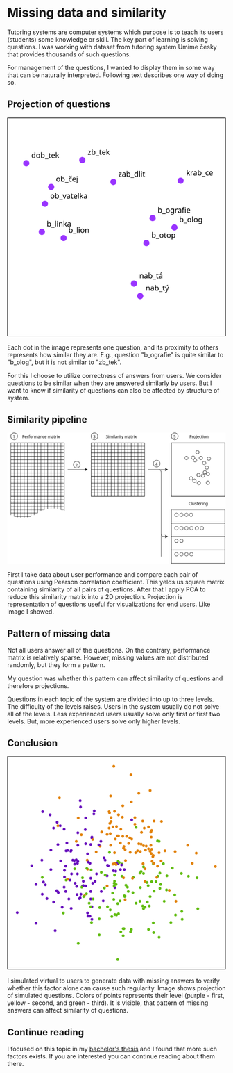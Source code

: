 # Missing data and similarity

Tutoring systems are computer systems which purpose is to teach its users (students) some knowledge or skill. The key part of learning is solving questions. I was working with dataset from tutoring system Umíme česky that provides thousands of such questions.

For management of the questions, I wanted to display them in some way that can be naturally interpreted. Following text describes one way of doing so.

## Projection of questions

![Sample projection](sample_projection_diagram.svg)

Each dot in the image represents one question, and its proximity to others represents how similar they are. E.g., question "b\_ografie" is quite similar to "b\_olog", but it is not similar to "zb\_tek".

For this I choose to utilize correctness of answers from users. We consider questions to be similar when they are answered similarly by users. But I want to know if similarity of questions can also be affected by structure of system.

## Similarity pipeline

![Similarity pipeline](pipeline_diagram.svg)

First I take data about user performance and compare each pair of questions using Pearson correlation coefficient. This yelds us square matrix containing similarity of all pairs of questions. After that I apply PCA to reduce this similarity matrix into a 2D projection. Projection is representation of questions useful for visualizations for end users. Like image I showed.

## Pattern of missing data

Not all users answer all of the questions. On the contrary, performance matrix is relatively sparse. However, missing values are not distributed randomly, but they form a pattern.

My question was whether this pattern can affect similarity of questions and therefore projections.

Questions in each topic of the system are divided into up to three levels. The difficulty of the levels raises. Users in the system usually do not solve all of the levels. Less experienced users usually solve only first or first two levels. But, more experienced users solve only higher levels.

## Conclusion

![Simulated data with missing answers](simulated_missing.png)

I simulated virtual to users to generate data with missing answers to verify whether this factor alone can cause such regularity. Image shows projection of simulated questions. Colors of points represents their level (purple - first, yellow - second, and green - third). It is visible, that pattern of missing answers can affect similarity of questions.

## Continue reading

I focused on this topic in my [bachelor's thesis](http://ienze.me/tmsei_thesis/) and I found that more such factors exists. If you are interested you can continue reading about them there.
